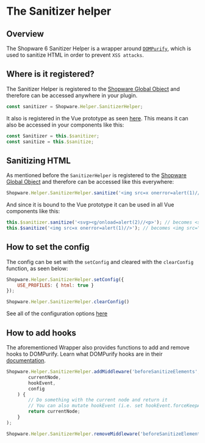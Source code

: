 # The Sanitizer helper

## Overview

The Shopware 6 Sanitizer Helper is a wrapper around [`DOMPurify`](https://github.com/cure53/DOMPurify), which is used to sanitize HTML in order to prevent `XSS attacks`.

## Where is it registered?

The Sanitizer Helper is registered to the [Shopware Global Object](./the-shopware-object.md) and therefore can be accessed anywhere in your plugin.

```javascript
const sanitizer = Shopware.Helper.SanitizerHelper; 
```

It also is registered in the Vue prototype as seen [here](https://github.com/shopware/platform/blob/trunk/src/Administration/Resources/app/administration/src/app/plugin/sanitize.plugin.js).
This means it can also be accessed in your components like this:

```javascript
const Sanitizer = this.$sanitizer;
const sanitize = this.$sanitize;
```

## Sanitizing HTML

As mentioned before the `SanitizerHelper` is registered to the [Shopware Global Object](./the-shopware-object.md) and therefore can be accessed like this everywhere:
```javascript
Shopware.Helper.SanitizerHelper.sanitize('<img src=x onerror=alert(1)//>'); // becomes <img src="x">
```

And since it is bound to the Vue prototype it can be used in all Vue components like this:

```javascript
this.$sanitizer.sanitize('<svg><g/onload=alert(2)//<p>'); // becomes <svg><g></g></svg>
this.$sanitize('<img src=x onerror=alert(1)//>'); // becomes <img src="x">
```

## How to set the config

The config can be set with the `setConfig` and cleared with the `clearConfig` function, as seen below:

```javascript
Shopware.Helper.SanitizerHelper.setConfig({
    USE_PROFILES: { html: true }
});

Shopware.Helper.SanitizerHelper.clearConfig()
```

See all of the configuration options [here](https://github.com/cure53/DOMPurify#can-i-configure-dompurify)

## How to add hooks

The aforementioned Wrapper also provides functions to add and remove hooks to DOMPurify.
Learn what DOMPurify hooks are in their [documentation](https://github.com/cure53/DOMPurify#hooks).

```javascript
Shopware.Helper.SanitizerHelper.addMiddleware('beforeSanitizeElements',  function (
        currentNode,
        hookEvent,
        config
    ) {
        // Do something with the current node and return it
        // You can also mutate hookEvent (i.e. set hookEvent.forceKeepAttr = true)
        return currentNode;
    }
);

Shopware.Helper.SanitizerHelper.removeMiddleware('beforeSanitizeElements');
```
